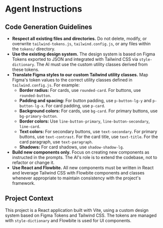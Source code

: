# Agent Instructions

## Code Generation Guidelines

* **Respect all existing files and directories.** Do not delete, modify, or overwrite `tailwind-tokens.js`, `tailwind.config.js`, or any files within the `tokens/` directory.
* **Use the existing design system.** The design system is based on Figma Tokens exported to JSON and integrated with Tailwind CSS via `style-dictionary`. The AI must use the custom utility classes derived from these tokens.
* **Translate Figma styles to our custom Tailwind utility classes.** Map Figma's token values to the correct utility classes defined in `tailwind.config.js`. For example:
    * **Border radius:** For cards, use `rounded-card`. For buttons, use `rounded-button`.
    * **Padding and spacing:** For button padding, use `p-button-lg-y` and `p-button-lg-x`. For card padding, use `p-card`.
    * **Background colors:** For cards, use `bg-card`. For primary buttons, use `bg-primary-button`.
    * **Border colors:** Use `line-button-primary`, `line-button-secondary`, `line-card`.
    * **Text colors:** For secondary buttons, use `text-secondary`. For primary buttons, use `text-contrast`. For the card title, use `text-title`. For the card paragraph, use `text-paragraph`.
    * **Shadows:** For card shadows, use `shadow-shadow-lg`.
* **Build new components only.** Focus on creating new components as instructed in the prompts. The AI's role is to extend the codebase, not to refactor or change it.
* **Use React and Flowbite.** All new components must be written in React and leverage Tailwind CSS with Flowbite components and classes whenever appropriate to maintain consistency with the project's framework.

## Project Context

This project is a React application built with Vite, using a custom design system based on Figma Tokens and Tailwind CSS. The tokens are managed with `style-dictionary` and Flowbite is used for UI components.